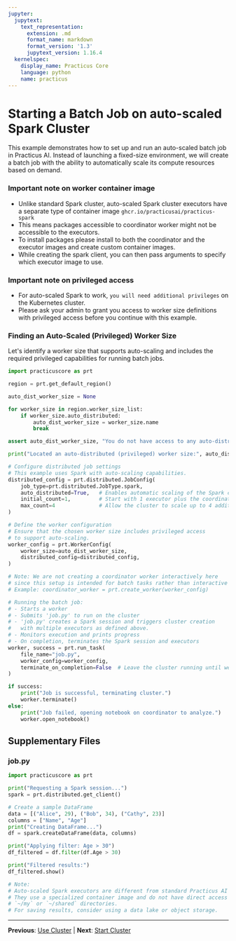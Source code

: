 ```yaml
---
jupyter:
  jupytext:
    text_representation:
      extension: .md
      format_name: markdown
      format_version: '1.3'
      jupytext_version: 1.16.4
  kernelspec:
    display_name: Practicus Core
    language: python
    name: practicus
---
```


<!-- #region -->
# Starting a Batch Job on auto-scaled Spark Cluster

This example demonstrates how to set up and run an auto-scaled batch job in Practicus AI. Instead of launching a fixed-size environment, we will create a batch job with the ability to automatically scale its compute resources based on demand.


### Important note on worker container image

- Unlike standard Spark cluster, auto-scaled Spark cluster executors have a separate type of container image `ghcr.io/practicusai/practicus-spark`
- This means packages accessible to coordinator worker might not be accessible to the executors.
- To install packages please install to both the coordinator and the executor images and create custom container images.
- While creating the spark client, you can then pass arguments to specify which executor image to use.

### Important note on privileged access

- For auto-scaled Spark to work, `you will need additional privileges` on the Kubernetes cluster.
- Please ask your admin to grant you access to worker size definitions with privileged access before you continue with this example.

### Finding an Auto-Scaled (Privileged) Worker Size

Let's identify a worker size that supports auto-scaling and includes the required privileged capabilities for running batch jobs.
<!-- #endregion -->

```python
import practicuscore as prt

region = prt.get_default_region()

auto_dist_worker_size = None

for worker_size in region.worker_size_list:
    if worker_size.auto_distributed:
        auto_dist_worker_size = worker_size.name 
        break

assert auto_dist_worker_size, "You do not have access to any auto-distributed (privileged) worker sizes"

print("Located an auto-distributed (privileged) worker size:", auto_dist_worker_size)
```

```python
# Configure distributed job settings
# This example uses Spark with auto-scaling capabilities.
distributed_config = prt.distributed.JobConfig(
    job_type=prt.distributed.JobType.spark,
    auto_distributed=True,   # Enables automatic scaling of the Spark cluster
    initial_count=1,         # Start with 1 executor plus the coordinator (2 workers total)
    max_count=4              # Allow the cluster to scale up to 4 additional executors if needed
)

# Define the worker configuration
# Ensure that the chosen worker size includes privileged access
# to support auto-scaling.
worker_config = prt.WorkerConfig(
    worker_size=auto_dist_worker_size,
    distributed_config=distributed_config,
)

# Note: We are not creating a coordinator worker interactively here
# since this setup is intended for batch tasks rather than interactive sessions.
# Example: coordinator_worker = prt.create_worker(worker_config)
```

```python
# Running the batch job:
# - Starts a worker
# - Submits 'job.py' to run on the cluster
# - 'job.py' creates a Spark session and triggers cluster creation 
#   with multiple executors as defined above.
# - Monitors execution and prints progress
# - On completion, terminates the Spark session and executors
worker, success = prt.run_task(
    file_name="job.py",
    worker_config=worker_config,
    terminate_on_completion=False  # Leave the cluster running until we decide to terminate
)
```

```python
if success:
    print("Job is successful, terminating cluster.")
    worker.terminate()
else:
    print("Job failed, opening notebook on coordinator to analyze.")
    worker.open_notebook()
```


## Supplementary Files

### job.py
```python
import practicuscore as prt

print("Requesting a Spark session...")
spark = prt.distributed.get_client()

# Create a sample DataFrame
data = [("Alice", 29), ("Bob", 34), ("Cathy", 23)]
columns = ["Name", "Age"]
print("Creating DataFrame...")
df = spark.createDataFrame(data, columns)

print("Applying filter: Age > 30")
df_filtered = df.filter(df.Age > 30)

print("Filtered results:")
df_filtered.show()

# Note:
# Auto-scaled Spark executors are different from standard Practicus AI workers.
# They use a specialized container image and do not have direct access to
# `~/my` or `~/shared` directories.
# For saving results, consider using a data lake or object storage.

```


---

**Previous**: [Use Cluster](../interactive/use-cluster.md) | **Next**: [Start Cluster](../../../dask/interactive/start-cluster.md)

